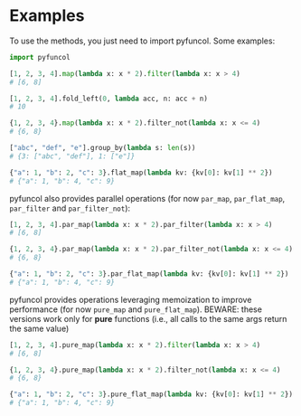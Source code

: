 # Examples

To use the methods, you just need to import pyfuncol. Some examples:

```python
import pyfuncol

[1, 2, 3, 4].map(lambda x: x * 2).filter(lambda x: x > 4)
# [6, 8]

[1, 2, 3, 4].fold_left(0, lambda acc, n: acc + n)
# 10

{1, 2, 3, 4}.map(lambda x: x * 2).filter_not(lambda x: x <= 4)
# {6, 8}

["abc", "def", "e"].group_by(lambda s: len(s))
# {3: ["abc", "def"], 1: ["e"]}

{"a": 1, "b": 2, "c": 3}.flat_map(lambda kv: {kv[0]: kv[1] ** 2})
# {"a": 1, "b": 4, "c": 9}
```

pyfuncol also provides parallel operations (for now `par_map`, `par_flat_map`, `par_filter` and `par_filter_not`):

```python
[1, 2, 3, 4].par_map(lambda x: x * 2).par_filter(lambda x: x > 4)
# [6, 8]

{1, 2, 3, 4}.par_map(lambda x: x * 2).par_filter_not(lambda x: x <= 4)
# {6, 8}

{"a": 1, "b": 2, "c": 3}.par_flat_map(lambda kv: {kv[0]: kv[1] ** 2})
# {"a": 1, "b": 4, "c": 9}
```

pyfuncol provides operations leveraging memoization to improve performance (for now `pure_map` and `pure_flat_map`). BEWARE: these versions work only
for **pure** functions (i.e., all calls to the same args return the same value)

```python
[1, 2, 3, 4].pure_map(lambda x: x * 2).filter(lambda x: x > 4)
# [6, 8]

{1, 2, 3, 4}.pure_map(lambda x: x * 2).filter_not(lambda x: x <= 4)
# {6, 8}

{"a": 1, "b": 2, "c": 3}.pure_flat_map(lambda kv: {kv[0]: kv[1] ** 2})
# {"a": 1, "b": 4, "c": 9}
```